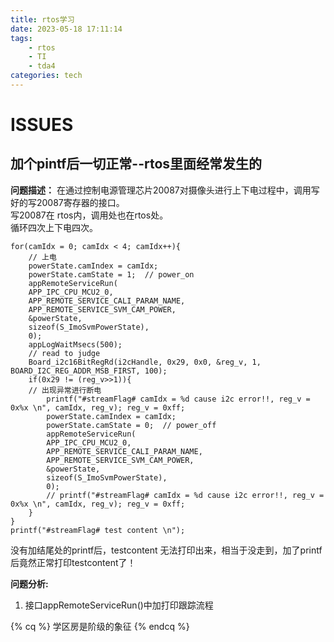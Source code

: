 ```yaml
---
title: rtos学习
date: 2023-05-18 17:11:14
tags: 
	- rtos
	- TI
	- tda4
categories: tech
---
```


# ISSUES

## 加个pintf后一切正常--rtos里面经常发生的
**问题描述：**
在通过控制电源管理芯片20087对摄像头进行上下电过程中，调用写好的写20087寄存器的接口。  
写20087在 rtos内，调用处也在rtos处。  
循环四次上下电四次。  
```
for(camIdx = 0; camIdx < 4; camIdx++){
	// 上电
	powerState.camIndex = camIdx;
	powerState.camState = 1;  // power_on
	appRemoteServiceRun(
	APP_IPC_CPU_MCU2_0,
	APP_REMOTE_SERVICE_CALI_PARAM_NAME,
	APP_REMOTE_SERVICE_SVM_CAM_POWER,
	&powerState,
	sizeof(S_ImoSvmPowerState),
	0);
	appLogWaitMsecs(500);
	// read to judge
	Board_i2c16BitRegRd(i2cHandle, 0x29, 0x0, &reg_v, 1, BOARD_I2C_REG_ADDR_MSB_FIRST, 100);
	if(0x29 != (reg_v>>1)){
	// 出现异常进行断电
		printf("#streamFlag# camIdx = %d cause i2c error!!, reg_v = 0x%x \n", camIdx, reg_v); reg_v = 0xff;
		powerState.camIndex = camIdx;
		powerState.camState = 0;  // power_off
		appRemoteServiceRun(
		APP_IPC_CPU_MCU2_0,
		APP_REMOTE_SERVICE_CALI_PARAM_NAME,
		APP_REMOTE_SERVICE_SVM_CAM_POWER,
		&powerState,
		sizeof(S_ImoSvmPowerState),
		0);
		// printf("#streamFlag# camIdx = %d cause i2c error!!, reg_v = 0x%x \n", camIdx, reg_v); reg_v = 0xff;
	}
}
printf("#streamFlag# test content \n");
```
没有加结尾处的printf后，testcontent 无法打印出来，相当于没走到，加了printf后竟然正常打印testcontent了！

**问题分析:** 
1. 接口appRemoteServiceRun()中加打印跟踪流程  


{% cq %} 学区房是阶级的象征 {% endcq %}